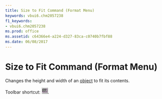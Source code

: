 ```yaml
---
title: Size to Fit Command (Format Menu)
keywords: vbui6.chm2057238
f1_keywords:
- vbui6.chm2057238
ms.prod: office
ms.assetid: c64366e4-a224-d327-83ca-c0740b7fbf88
ms.date: 06/08/2017
---
```



# Size to Fit Command (Format Menu)

Changes the height and width of an [object](vbe-glossary.md) to fit its contents.

Toolbar shortcut: 
![Toolbar button](../../../images/tbr_sfit_ZA01201742.gif).

